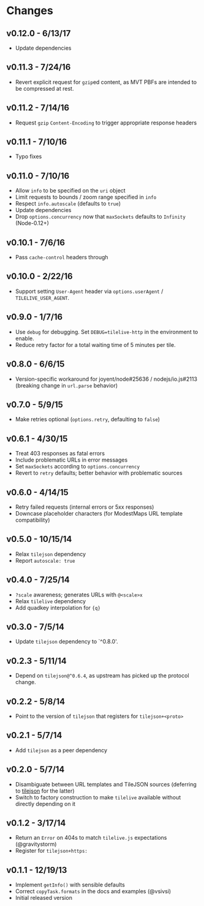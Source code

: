 # Changes

## v0.12.0 - 6/13/17

* Update dependencies

## v0.11.3 - 7/24/16

* Revert explicit request for `gzip`ed content, as MVT PBFs are intended to be
  compressed at rest.

## v0.11.2 - 7/14/16

* Request `gzip` `Content-Encoding` to trigger appropriate response headers

## v0.11.1 - 7/10/16

* Typo fixes

## v0.11.0 - 7/10/16

* Allow `info` to be specified on the `uri` object
* Limit requests to bounds / zoom range specified in `info`
* Respect `info.autoscale` (defaults to `true`)
* Update dependencies
* Drop `options.concurrency` now that `maxSockets` defaults to `Infinity` (Node-0.12+)

## v0.10.1 - 7/6/16

* Pass `cache-control` headers through

## v0.10.0 - 2/22/16

* Support setting `User-Agent` header via `options.userAgent` /
  `TILELIVE_USER_AGENT`.

## v0.9.0 - 1/7/16

* Use `debug` for debugging. Set `DEBUG=tilelive-http` in the environment to
  enable.
* Reduce retry factor for a total waiting time of 5 minutes per tile.

## v0.8.0 - 6/6/15

* Version-specific workaround for joyent/node#25636 / nodejs/io.js#2113
  (breaking change in `url.parse` behavior)

## v0.7.0 - 5/9/15

* Make retries optional (`options.retry`, defaulting to `false`)

## v0.6.1 - 4/30/15

* Treat 403 responses as fatal errors
* Include problematic URLs in error messages
* Set `maxSockets` according to `options.concurrency`
* Revert to `retry` defaults; better behavior with problematic sources

## v0.6.0 - 4/14/15

* Retry failed requests (internal errors or 5xx responses)
* Downcase placeholder characters (for ModestMaps URL template compatibility)

## v0.5.0 - 10/15/14

* Relax `tilejson` dependency
* Report `autoscale: true`

## v0.4.0 - 7/25/14

* `?scale` awareness; generates URLs with `@<scale>x`
* Relax `tilelive` dependency
* Add quadkey interpolation for `{q}`

## v0.3.0 - 7/5/14

* Update `tilejson` dependency to `^0.8.0'.

## v0.2.3 - 5/11/14

* Depend on `tilejson@^0.6.4`, as upstream has picked up the protocol change.

## v0.2.2 - 5/8/14

* Point to the version of `tilejson` that registers for `tilejson+<proto>`

## v0.2.1 - 5/7/14

* Add `tilejson` as a peer dependency

## v0.2.0 - 5/7/14

* Disambiguate between URL templates and TileJSON sources (deferring to
  [tilejson](https://github.com/mapbox/node-tilejson) for the latter)
* Switch to factory construction to make `tilelive` available without directly
  depending on it

## v0.1.2 - 3/17/14

* Return an `Error` on 404s to match `tilelive.js` expectations (@gravitystorm)
* Register for `tilejson+https:`

## v0.1.1 - 12/19/13

* Implement `getInfo()` with sensible defaults
* Correct `copyTask.formats` in the docs and examples (@vsivsi)
* Initial released version

